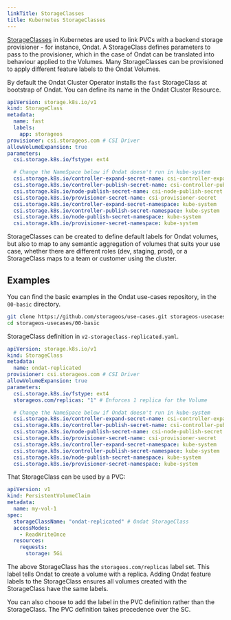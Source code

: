 ```yaml
---
linkTitle: StorageClasses
title: Kubernetes StorageClasses
---
```


[StorageClasses](https://kubernetes.io/docs/concepts/storage/storage-classes/)
in Kubernetes are used to link PVCs with a backend storage provisioner - for
instance, Ondat. A StorageClass defines parameters to pass to the
provisioner, which in the case of Ondat can be translated into behaviour
applied to the Volumes. Many StorageClasses can be provisioned to apply
different feature labels to the Ondat Volumes.

By default the Ondat Cluster Operator installs the `fast` StorageClass at
bootstrap of Ondat. You can define its name in the Ondat Cluster
Resource.

```yaml
apiVersion: storage.k8s.io/v1
kind: StorageClass
metadata:
  name: fast
  labels:
    app: storageos
provisioner: csi.storageos.com # CSI Driver
allowVolumeExpansion: true
parameters:
  csi.storage.k8s.io/fstype: ext4

  # Change the NameSpace below if Ondat doesn't run in kube-system
  csi.storage.k8s.io/controller-expand-secret-name: csi-controller-expand-secret
  csi.storage.k8s.io/controller-publish-secret-name: csi-controller-publish-secret
  csi.storage.k8s.io/node-publish-secret-name: csi-node-publish-secret
  csi.storage.k8s.io/provisioner-secret-name: csi-provisioner-secret
  csi.storage.k8s.io/controller-expand-secret-namespace: kube-system   # NameSpace that runs Ondat Daemonset
  csi.storage.k8s.io/controller-publish-secret-namespace: kube-system  # NameSpace that runs Ondat Daemonset
  csi.storage.k8s.io/node-publish-secret-namespace: kube-system        # NameSpace that runs Ondat Daemonset
  csi.storage.k8s.io/provisioner-secret-namespace: kube-system         # NameSpace that runs Ondat Daemonset
```

StorageClasses can be created to define default labels for Ondat volumes,
but also to map to any semantic aggregation of volumes that suits your use
case, whether there are different roles (dev, staging, prod), or a
StorageClass maps to a team or customer using the cluster.

## Examples

You can find the basic examples in the Ondat use-cases repository, in
the `00-basic` directory.

```bash
git clone https://github.com/storageos/use-cases.git storageos-usecases
cd storageos-usecases/00-basic
```

StorageClass definition in `v2-storageclass-replicated.yaml`.

```yaml
apiVersion: storage.k8s.io/v1
kind: StorageClass
metadata:
  name: ondat-replicated
provisioner: csi.storageos.com # CSI Driver
allowVolumeExpansion: true
parameters:
  csi.storage.k8s.io/fstype: ext4
  storageos.com/replicas: "1" # Enforces 1 replica for the Volume

  # Change the NameSpace below if Ondat doesn't run in kube-system
  csi.storage.k8s.io/controller-expand-secret-name: csi-controller-expand-secret
  csi.storage.k8s.io/controller-publish-secret-name: csi-controller-publish-secret
  csi.storage.k8s.io/node-publish-secret-name: csi-node-publish-secret
  csi.storage.k8s.io/provisioner-secret-name: csi-provisioner-secret
  csi.storage.k8s.io/controller-expand-secret-namespace: kube-system   # NameSpace that runs Ondat Daemonset
  csi.storage.k8s.io/controller-publish-secret-namespace: kube-system  # NameSpace that runs Ondat Daemonset
  csi.storage.k8s.io/node-publish-secret-namespace: kube-system        # NameSpace that runs Ondat Daemonset
  csi.storage.k8s.io/provisioner-secret-namespace: kube-system         # NameSpace that runs Ondat Daemonset
```


That StorageClass can be used by a PVC:

```yaml
apiVersion: v1
kind: PersistentVolumeClaim
metadata:
  name: my-vol-1
spec:
  storageClassName: "ondat-replicated" # Ondat StorageClass
  accessModes:
    - ReadWriteOnce
  resources:
    requests:
      storage: 5Gi
```

The above StorageClass has the `storageos.com/replicas` label set. This
label tells Ondat to create a volume with a replica. Adding Ondat
feature labels to the StorageClass ensures all volumes created with the
StorageClass have the same labels.

You can also choose to add the label in the PVC definition rather than the
StorageClass. The PVC definition takes precedence over the SC.
